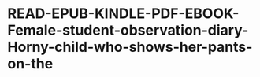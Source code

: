 # READ-EPUB-KINDLE-PDF-EBOOK-Female-student-observation-diary-Horny-child-who-shows-her-pants-on-the